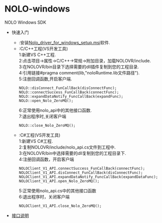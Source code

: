 # NOLO-windows
NOLO Windows SDK

- 快速入门    
    * :安装[Nolo_driver_for_windows_setup.msi](https://github.com/LYRobotix/NOLO-Driver-For-Windows/raw/master/NOLOVR/Nolo_driver_for_windows_setup.msi)软件.
    * :C/C++工程(VS开发工具)  
        1:新建VS C++工程.  
        2:点击项目->属性->C/C++->常规->附加目录，加载NOLOVR/include.  
        3:在NOLOVR/bin目录下选择需要的dll插件复制到您的工程目录.  
        4:引用链接#pragma comment(lib,"noloRuntime.lib文件路径").  
        5:注册回调函数,开启客户端.  
        ```
        NOLO::disConnect_FunCallBack(disConnectFunc);  
        NOLO::connectSuccess_FunCallBack(connectFunc);  
        NOLO::expandDataNotify_FuncCallBack(expandFunc);  
        NOLO::open_Nolo_ZeroMQ();  
        ```
        6:正常使用nolo_api中的其他接口函数.  
        7:退出程序时,关闭客户端  
         ```
         NOLO::close_Nolo_ZeroMQ();
         ```
    * :C#工程(VS开发工具)  
        1:新建VS C#工程.  
        2:复制NOLOVR/include/nolo_api.cs文件到工程中.  
        3:在NOLOVR/bin中选择需要的dll复制到您的工程目录下.  
        4:注册回调函数，开启客户端  
        ```
        NOLOClient_V1_API.connectSuccess_FunCallBack(connectFunc);
        NOLOClient_V1_API.disConnect_FunCallBack(disConnectFunc);
        NOLOClient_V1_API.expandDataNotify_FuncCallBack(expandDataFunc);
        NOLOClient_V1_API.open_Nolo_ZeroMQ();
        ```
        5:正常使用nolo_api.cs中的其他接口函数  
        6:退出程序时，关闭客户端  
        ```
        NOLOClient_V1_API.close_Nolo_ZeroMQ();
        ```

        
- [接口说明](https://github.com/LYRobotix/NOLO-Windows-SDK/wiki)
#